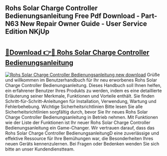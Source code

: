 ## Rohs Solar Charge Controller Bedienungsanleitung Free Pdf Download - Part-N63 New Repair Owner Guide - User Service Edition NKjUp

# <h2><a href="http://df0oaz.blite.top/?on=Rohs+Solar+Charge+Controller+Bedienungsanleitung">🔗Download 👉🔴 Rohs Solar Charge Controller Bedienungsanleitung</a></h2>

[![Rohs Solar Charge Controller Bedienungsanleitung new download](https://i.imgur.com/lujVjoI.png)](http://df0oaz.blite.top/?on=Rohs+Solar+Charge+Controller+Bedienungsanleitung)
Grüße und willkommen im Benutzerhandbuch für Ihr neu erworbenes Rohs Solar Charge Controller Bedienungsanleitung. Dieses Handbuch soll Ihnen helfen, ein erfahrener Benutzer Ihres Produkts zu werden, indem es eine detaillierte Erläuterung seiner Merkmale, Funktionen und Vorteile enthält. Sie finden Schritt-für-Schritt-Anleitungen für Installation, Verwendung, Wartung und Fehlerbehebung. Wichtige Sicherheitsrichtlinien Bitte lesen Sie alle Sicherheitsrichtlinien sorgfältig durch, bevor Sie Ihr neues Rohs Solar Charge Controller Bedienungsanleitung in Betrieb nehmen. Mit Funktionen wie der Liste der Funktionen ist Ihr neuer Rohs Solar Charge Controller Bedienungsanleitung ein Game-Changer. Wir vertrauen darauf, dass das Rohs Solar Charge Controller BedienungsanleitungD eine zuverlässige und effektive Ressource für Ihre Bemühungen war, die Besonderheiten Ihres neuen Geräts kennenzulernen. Bei Fragen oder Bedenken wenden Sie sich bitte an unser Kundendienstteam.
